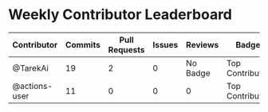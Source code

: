 # Weekly Contributor Leaderboard

| Contributor | Commits | Pull Requests | Issues | Reviews | Badge |
|-------------|---------|----------------|--------|---------|-------|
| @TarekAi | 19 | 2 | 0 | No Badge | Top Contributor |
| @actions-user | 11 | 0 | 0 | 0 | Top Contributor |
